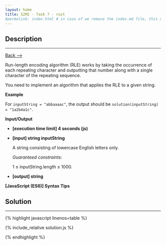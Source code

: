 ```yaml
---
layout: home
title: S2M2 - Task 7 - rust
#permalink: index.html # in case of we remove the index.md file, this doc will be the index page
---
```


<div class="row">
<div class="columnStmt" markdown="1">

##  Description
------

[Back --> ](../README.md)

Run-length encoding algorithm (RLE) works by taking the occurrence of each repeating character and outputting that number along with a single character of the repeating sequence.

You need to implement an algorithm that applies the RLE to a given string.

**Example**

For `inputString = "abbaaaac"`, the output should be `solution(inputString) = "1a2b4a1c"`.

**Input/Output**

* **[execution time limit] 4 seconds (js)**

* **[input] string inputString**

    A string consisting of lowercase English letters only.

    *Guaranteed constraints:*

    1 ≤ inputString.length ≤ 1000.

* **[output] string**   

**[JavaScript (ES6)] Syntax Tips**

</div>
<div class="columnSol" markdown="1">

## Solution
------

{% highlight javascript linenos=table %}

{% include_relative solution.js %}

{% endhighlight %}

</div>
</div>